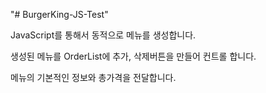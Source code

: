 "# BurgerKing-JS-Test"

JavaScript를 통해서 동적으로 메뉴를 생성합니다.

생성된 메뉴를 OrderList에 추가, 삭제버튼을 만들어 컨트롤 합니다.

메뉴의 기본적인 정보와 총가격을 전달합니다.
